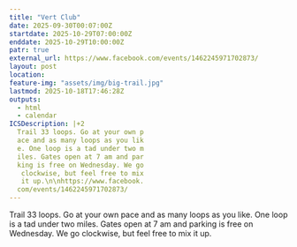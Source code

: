 ```yaml
---
title: "Vert Club"
date: 2025-09-30T00:07:00Z
startdate: 2025-10-29T07:00:00Z
enddate: 2025-10-29T10:00:00Z
patr: true
external_url: https://www.facebook.com/events/1462245971702873/
layout: post
location: 
feature-img: "assets/img/big-trail.jpg"
lastmod: 2025-10-18T17:46:28Z
outputs:
  - html
  - calendar
ICSDescription: |+2
  Trail 33 loops. Go at your own p  ace and as many loops as you lik  e. One loop is a tad under two m  iles. Gates open at 7 am and par  king is free on Wednesday. We go   clockwise, but feel free to mix   it up.\n\nhttps://www.facebook.  com/events/1462245971702873/
---
```


Trail 33 loops. Go at your own pace and as many loops as you like. One loop is a tad under two miles. Gates open at 7 am and parking is free on Wednesday. We go clockwise, but feel free to mix it up.<br>
  <br>
  
